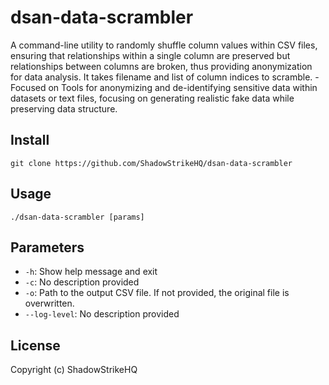 # dsan-data-scrambler
A command-line utility to randomly shuffle column values within CSV files, ensuring that relationships within a single column are preserved but relationships between columns are broken, thus providing anonymization for data analysis. It takes filename and list of column indices to scramble. - Focused on Tools for anonymizing and de-identifying sensitive data within datasets or text files, focusing on generating realistic fake data while preserving data structure.

## Install
`git clone https://github.com/ShadowStrikeHQ/dsan-data-scrambler`

## Usage
`./dsan-data-scrambler [params]`

## Parameters
- `-h`: Show help message and exit
- `-c`: No description provided
- `-o`: Path to the output CSV file. If not provided, the original file is overwritten.
- `--log-level`: No description provided

## License
Copyright (c) ShadowStrikeHQ
